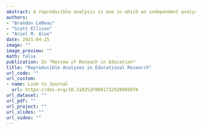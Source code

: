 ```yaml
---
abstract: A reproducible analysis is one in which an independent analyst, using the same data and the same statistical code, would obtain the exact same result as the previous analyst. Reproducible analyses utilize script based analyses and open data to aid in the reproduction of the analysis. A reproducible analysis does not ensure the same results are obtained if another sample of data are obtained, often referred to replicability. Reproduction and replication of studies are discussed as well as the overwhelming benefits of creating a reproducible analysis workflow. A tool is proposed to aid in the evaluation of studies to help describe which elements a study has a strong reproducible workflow and areas that could be improved. This tool is meant to serve as a discussion tool, not to rank studies or devalue studies that are unable to share data or statistical code. Finally, discussion surrounding reproducibility for qualitative studies are discussed along with unique challenges for adopting a reproducible analysis framework.
authors: 
- "Brandon LeBeau" 
- "Scott Ellison"
- "Ariel M. Aloe"
date: 2021-04-25
image: ""
image_preview: ""
math: false
publication: In *Review of Reseach in Education*
title: "Reproducible Analyses in Educational Research"
url_code: ""
url_custom:
- name: Link to Journal
  url: https://doi.org/10.3102%2F0091732X20985076
url_dataset: ""
url_pdf: ""
url_project: ""
url_slides: ""
url_video: ""
---
```


